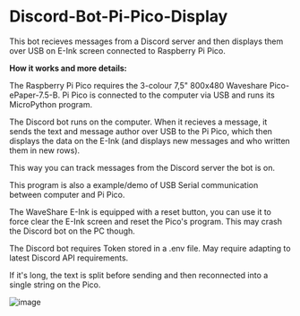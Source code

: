 # Discord-Bot-Pi-Pico-Display
This bot recieves messages from a Discord server and then displays them over USB on E-Ink screen connected to Raspberry Pi Pico.

<b> How it works and more details: </b>

The Raspberry Pi Pico requires the 3-colour 7,5" 800x480 Waveshare Pico-ePaper-7.5-B. Pi Pico is connected to the computer via USB and runs its MicroPython program.

The Discord bot runs on the computer. When it recieves a message, it sends the text and message author over USB to the Pi Pico, which then displays the data on the E-Ink (and displays new messages and who written them in new rows).

This way you can track messages from the Discord server the bot is on.

This program is also a example/demo of USB Serial communication between computer and Pi Pico.

The WaveShare E-Ink is equipped with a reset button, you can use it to force clear the E-Ink screen and reset the Pico's program. This may crash the Discord bot on the PC though.

The Discord bot requires Token stored in a .env file. May require adapting to latest Discord API requirements.

If it's long, the text is split before sending and then reconnected into a single string on the Pico.

![image](https://user-images.githubusercontent.com/112283903/208149847-b6543520-6000-4bcf-acb2-a762e603fb13.png)
